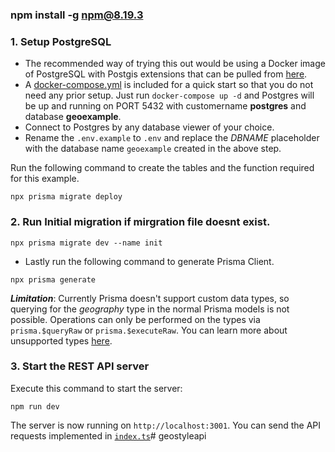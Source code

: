### npm install -g npm@8.19.3

### 1. Setup PostgreSQL
- The recommended way of trying this out would be using a Docker image of PostgreSQL with Postgis extensions that can be pulled from [here](https://github.com/postgis/docker-postgis).
- A [docker-compose.yml](./docker-compose.yml) is included for a quick start so that you do not need any prior setup. Just run `docker-compose up -d` and Postgres will be up and running on PORT 5432 with customername **postgres** and database **geoexample**.
- Connect to Postgres by any database viewer of your choice.
- Rename the `.env.example` to `.env` and replace the _DBNAME_ placeholder with the database name `geoexample` created in the above step.

Run the following command to create the tables and the function required for this example.
```
npx prisma migrate deploy
```
### 2. Run Initial migration if mirgration file doesnt exist.
```
npx prisma migrate dev --name init
```
- Lastly run the following command to generate Prisma Client.
```
npx prisma generate
```
**_Limitation_**: Currently Prisma doesn't support custom data types, so querying for the _geography_ type in the normal Prisma models is not possible. Operations can only be performed on the types via `prisma.$queryRaw` or `prisma.$executeRaw`. You can learn more about unsupported types [here](https://www.prisma.io/docs/reference/api-reference/prisma-schema-reference#unsupported).
### 3. Start the REST API server
Execute this command to start the server:
```
npm run dev
```
The server is now running on `http://localhost:3001`. 
You can send the API requests implemented in [`index.ts`](./src/index.ts)# geostyleapi